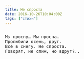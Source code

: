 ```yaml
---
title: Не спроста
date: 2016-10-26T10:04:00Z
tags: ["стихи"]
---
```


<pre>

Мы просну… Мы проспа…
Пролюбили осень, друг.
Всё в снегу. Не спроста.
Говорят, не спим, но вдруг?..

</pre>